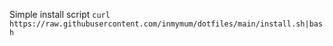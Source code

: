 Simple install script
`curl https://raw.githubusercontent.com/inmymum/dotfiles/main/install.sh|bash`
